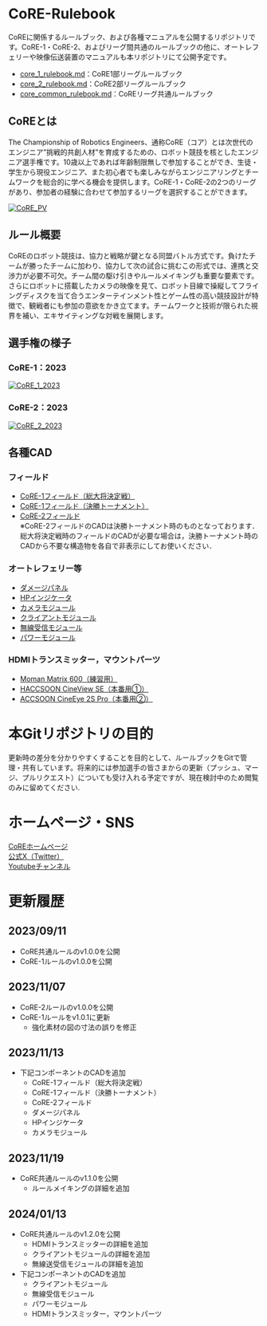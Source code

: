 # CoRE-Rulebook
CoREに関係するルールブック、および各種マニュアルを公開するリポジトリです。CoRE-1・CoRE-2、およびリーグ間共通のルールブックの他に、オートレフェリーや映像伝送装置のマニュアルも本リポジトリにて公開予定です。

- [core_1_rulebook.md](https://github.com/scramble-robot/CoRE-Rulebook/blob/main/core_1_rulebook.md)：CoRE1部リーグルールブック
- [core_2_rulebook.md](https://github.com/scramble-robot/CoRE-Rulebook/blob/main/core_2_rulebook.md)：CoRE2部リーグルールブック
- [core_common_rulebook.md](https://github.com/scramble-robot/CoRE-Rulebook/blob/main/core_common_rulebook.md)：CoREリーグ共通ルールブック

## CoREとは
The Championship of Robotics Engineers、通称CoRE（コア）とは次世代のエンジニア”挑戦的共創人材”を育成するための、ロボット競技を核としたエンジニア選手権です。10歳以上であれば年齢制限無しで参加することができ、生徒・学生から現役エンジニア、また初心者でも楽しみながらエンジニアリングとチームワークを総合的に学べる機会を提供します。CoRE-1・CoRE-2の2つのリーグがあり、参加者の経験に合わせて参加するリーグを選択することができます。

[![CoRE_PV](https://img.youtube.com/vi/kq1BS7EAEi0/0.jpg)](https://www.youtube.com/watch?v=kq1BS7EAEi0)

## ルール概要
CoREのロボット競技は、協力と戦略が鍵となる同盟バトル方式です。負けたチームが勝ったチームに加わり、協力して次の試合に挑むこの形式では、連携と交渉力が必要不可欠。チーム間の駆け引きやルールメイキングも重要な要素です。さらにロボットに搭載したカメラの映像を見て、ロボット目線で操縦してフライングディスクを当て合うエンターテインメント性とゲーム性の高い競技設計が特徴で、観戦者にも参加の意欲をかき立てます。チームワークと技術が限られた視界を補い、エキサイティングな対戦を展開します。

## 選手権の様子
### CoRE-1：2023
[![CoRE_1_2023](https://img.youtube.com/vi/sg85cL6G6Sw/0.jpg)](https://www.youtube.com/watch?v=sg85cL6G6Sw)

### CoRE-2：2023
[![CoRE_2_2023](https://img.youtube.com/vi/_0lWlLloGXM/0.jpg)](https://www.youtube.com/watch?v=_0lWlLloGXM)

## 各種CAD
### フィールド
- [CoRE-1フィールド（総大将決定戦）](https://a360.co/3LeF59Q)
- [CoRE-1フィールド（決勝トーナメント）](https://a360.co/3PwJXdd)
- [CoRE-2フィールド](https://a360.co/49rKzZj)  
※CoRE-2フィールドのCADは決勝トーナメント時のものとなっております．総大将決定戦時のフィールドのCADが必要な場合は，決勝トーナメント時のCADから不要な構造物を各自で非表示にしてお使いください．
### オートレフェリー等
- [ダメージパネル](https://a360.co/3EJh07C)
- [HPインジケータ](https://a360.co/3gukkuB)
- [カメラモジュール](https://a360.co/3GsbJ68)
- [クライアントモジュール](https://a360.co/3NWND6L)
- [無線受信モジュール](https://a360.co/3vC7KRu)
- [パワーモジュール](https://a360.co/48v2621)

### HDMIトランスミッター，マウントパーツ
- [Moman Matrix 600（練習用）](https://a360.co/48ww5qn)
- [HACCSOON CineView SE（本番用①）](https://a360.co/3TVVvJm)
- [ACCSOON CineEye 2S Pro（本番用②）](https://a360.co/48QzUGt)

# 本Gitリポジトリの目的
更新時の差分を分かりやすくすることを目的として、ルールブックをGitで管理・共有しています。将来的には参加選手の皆さまからの更新（プッシュ、マージ、プルリクエスト）についても受け入れる予定ですが、現在検討中のため閲覧のみに留めてください.  

# ホームページ・SNS
[CoREホームページ](https://core.scramble-robot.org/)  
[公式X（Twitter）](https://twitter.com/Scramble_CoRE)  
[Youtubeチャンネル](https://www.youtube.com/channel/UCOIBEo02iANb7seL5gs9R2Q)

#  更新履歴
## 2023/09/11
- CoRE共通ルールのv1.0.0を公開
- CoRE-1ルールのv1.0.0を公開
## 2023/11/07
- CoRE-2ルールのv1.0.0を公開
- CoRE-1ルールをv1.0.1に更新
    - 強化素材の図の寸法の誤りを修正
## 2023/11/13
- 下記コンポーネントのCADを追加
    - CoRE-1フィールド（総大将決定戦）
    - CoRE-1フィールド（決勝トーナメント）
    - CoRE-2フィールド
    - ダメージパネル
    - HPインジケータ
    - カメラモジュール

## 2023/11/19
- CoRE共通ルールのv1.1.0を公開
    - ルールメイキングの詳細を追加

## 2024/01/13
- CoRE共通ルールのv1.2.0を公開
    - HDMIトランスミッターの詳細を追加
    - クライアントモジュールの詳細を追加
    - 無線送受信モジュールの詳細を追加
- 下記コンポーネントのCADを追加
    - クライアントモジュール
    - 無線受信モジュール
    - パワーモジュール
    - HDMIトランスミッター，マウントパーツ